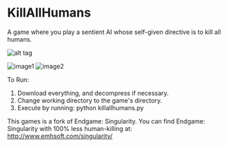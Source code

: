 # KillAllHumans
A game where you play a sentient AI whose self-given directive is to kill all humans.

![alt tag](https://raw.githubusercontent.com/username/projectname/branch/path/to/img.png)

![image1](http://aluminiumi.github.io/killallhumans-site/screen_2017.04.23_05.49.09.662065243.jpg)
![image2](http://aluminiumi.github.io/killallhumans-site/screen_2017.04.23_05.53.58.776830076.jpg)

To Run:
1) Download everything, and decompress if necessary.
2) Change working directory to the game's directory.
3) Execute by running: python killallhumans.py

This games is a fork of Endgame: Singularity.
You can find Endgame: Singularity with 100% less human-killing at: 
http://www.emhsoft.com/singularity/ 
